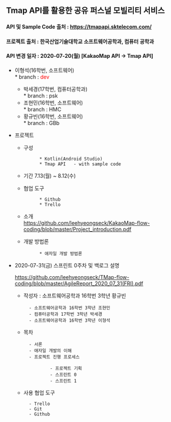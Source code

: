 ## Tmap API를 활용한 공유 퍼스널 모빌리티 서비스   
#### API 및 Sample Code 출처 : https://tmapapi.sktelecom.com/
#### 프로젝트 출처 : 한국산업기술대학교 소프트웨어공학과, 컴퓨터 공학과   
#### API 변경 일자 : 2020-07-20(월) [KakaoMap API -> Tmap API]   

- 이형석(16학번, 소프트웨어)   
		* branch : <span style="color:red">dev</span>

	- 박세경(17학번, 컴퓨터공학과)   
				* branch : psk
	- 조현민(16학번, 소프트웨어)   
				* branch : HMC
	- 황규빈(16학번, 소프트웨어)   
				* branch : GBb


- 프로젝트   

	- 구성   

				* Kotlin(Android Studio)   
				* Tmap API   - with sample code   

	- 기간 7.13(월) ~ 8.12(수)   

	- 협업 도구   

				* Github   
				* Trello   
		
	- 소개   
				<https://github.com/leehyeongseck/KakaoMap-flow-coding/blob/master/Project_introduction.pdf>   
				
	- 개발 방법론   
	
				* 애자일 개발 방법론   

- 2020-07-31(금) 스프린트 0주차 및 백로그 설명   


	<https://github.com/leehyeongseck/TMap-flow-coding/blob/master/AgileReport_2020_07_31(FRI).pdf>   

	- 작성자 : 소프트웨어공학과 16학번 3학년 황규빈   

			- 소프트웨어공학과 16학번 3학년 조현민   
			- 컴퓨터공학과 17학번 3학년 박세경   
			- 소프트웨어공학과 16학번 3학년 이형석   

	- 목차   

			- 서론   
			- 애자일 개발의 이해   
			- 프로젝트 진행 프로세스   

					- 프로젝트 기획   
					- 스프린트 0   
					- 스프린트 1   

	- 사용 협업 도구   

			- Trello   
			- Git   
			- Github   

